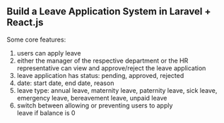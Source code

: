 ## Build a Leave Application System in Laravel + React.js

Some core features:

1. users can apply leave
2. either the manager of the respective department or the HR representative can view and approve/reject the leave application
3. leave application has status: pending, approved, rejected
4. date: start date, end date, reason
5. leave type: annual leave, maternity leave, paternity leave, sick leave, emergency leave, bereavement leave, unpaid leave
6. switch between allowing or preventing users to apply leave if balance is 0
